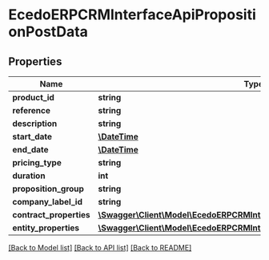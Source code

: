 # EcedoERPCRMInterfaceApiPropositionPostData

## Properties
Name | Type | Description | Notes
------------ | ------------- | ------------- | -------------
**product_id** | **string** |  | [optional] 
**reference** | **string** |  | [optional] 
**description** | **string** |  | [optional] 
**start_date** | [**\DateTime**](\DateTime.md) |  | [optional] 
**end_date** | [**\DateTime**](\DateTime.md) |  | [optional] 
**pricing_type** | **string** |  | [optional] 
**duration** | **int** |  | [optional] 
**proposition_group** | **string** |  | [optional] 
**company_label_id** | **string** |  | [optional] 
**contract_properties** | [**\Swagger\Client\Model\EcedoERPCRMInterfaceApiContractPropertyPostData[]**](EcedoERPCRMInterfaceApiContractPropertyPostData.md) |  | [optional] 
**entity_properties** | [**\Swagger\Client\Model\EcedoERPCRMInterfaceApiEntityPropertyPostData[]**](EcedoERPCRMInterfaceApiEntityPropertyPostData.md) |  | [optional] 

[[Back to Model list]](../README.md#documentation-for-models) [[Back to API list]](../README.md#documentation-for-api-endpoints) [[Back to README]](../README.md)


